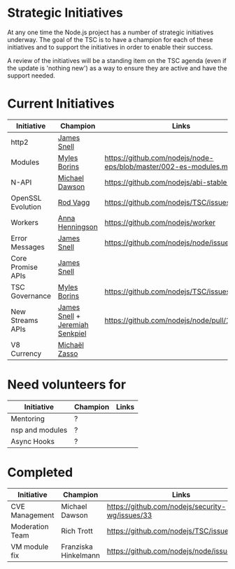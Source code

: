 # Strategic Initiatives

At any one time the Node.js project has a number of strategic initiatives
underway.  The goal of the TSC is to have a champion for each of these
initiatives and to support the initiatives in order to enable their
success.

A review of the initiatives will be a standing item on the TSC agenda (even
if the update is 'nothing new') as a way to ensure they are active
and have the support needed.

# Current Initiatives

| Initiative        | Champion                                                  | Links                                                            |
|-------------------|-----------------------------------------------------------|------------------------------------------------------------------|
| http2             | [James Snell][jasnell]                                    |                                                                  |
| Modules           | [Myles Borins][MylesBorins]                               | https://github.com/nodejs/node-eps/blob/master/002-es-modules.md |
| N-API             | [Michael Dawson][mhdawson]                                | https://github.com/nodejs/abi-stable-node                        |
| OpenSSL Evolution | [Rod Vagg][rvagg]                                         | https://github.com/nodejs/TSC/issues/364                         |
| Workers           | [Anna Henningson][addaleax]                               | https://github.com/nodejs/worker                                 |
| Error Messages    | [James Snell][jasnell]                                    | https://github.com/nodejs/node/issues/11273                      |
| Core Promise APIs | [James Snell][jasnell]                                    |                                                                  |
| TSC Governance    | [Myles Borins][MylesBorins]                               | https://github.com/nodejs/TSC/issues/383                         |
| New Streams APIs  | [James Snell][jasnell] + [Jeremiah Senkpiel][fishrock123] | https://github.com/nodejs/node/pull/16414                        |
| V8 Currency       | [Michaël Zasso][targos]                                   |                                                                  |


# Need volunteers for

| Initiative        | Champion                        | Links                                                            |
|-------------------|---------------------------------|------------------------------------------------------------------|
| Mentoring         | ?                               |                                                                  |
| nsp and modules   | ?                               |                                                                  |
| Async Hooks       | ?                               |                                                                  |

# Completed

| Initiative      | Champion             | Links                                           |
|-----------------|----------------------|-------------------------------------------------|
| CVE Management  | Michael Dawson       | https://github.com/nodejs/security-wg/issues/33 |
| Moderation Team | Rich Trott           | https://github.com/nodejs/TSC/issues/329        |
| VM module fix   | Franziska Hinkelmann | https://github.com/nodejs/node/issues/6283      |


[jasnell]: https://github.com/jasnell
[MylesBorins]: https://github.com/MylesBorins
[fishrock123]: https://github.com/fishrock123
[addaleax]: https://github.com/addaleax
[mhdawson]: https://github.com/mhdawson
[rvagg]: https://github.com/rvagg
[trott]: https://github.com/trott
[targos]: https://github.com/targos
